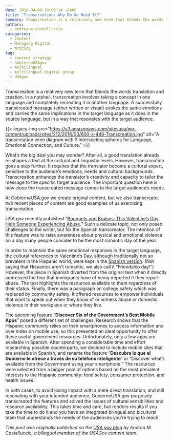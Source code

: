 ```yaml
---
date: 2016-04-08 10:00:14 -0400
title: 'Transcreation: Why Do We Need It?'
summary: Transcreation is a relatively new term that blends the words translation and creation. In a nutshell, transcreation involves taking a concept in one language and completely recreating it in another language. A successfully transcreated message (either written or visual) evokes the same emotions and carries the same implications in the target language as it does
authors:
  - andrea-m-castelluccio
categories:
  - Content
  - Managing Digital
  - Writing
tag:
  - content strategy
  - GobiernoUSAgov
  - multilingual
  - multilingual digital group
  - USAgov
---
```


Transcreation is a relatively new term that blends the words translation and creation. In a nutshell, transcreation involves taking a concept in one language and completely recreating it in another language. A successfully transcreated message (either written or visual) evokes the same emotions and carries the same implications in the target language as it does in the source language, but in a way that resonates with the target audience.

{{< legacy-img src="https://s3.amazonaws.com/sitesusa/wp-content/uploads/sites/212/2016/03/600-x-440-Transcreation.jpg" alt="A transcreation venn diagram with 3 intersecting spheres for Language, Emotional Connection, and Culture." >}}

What’s the big deal you may wonder? After all, a good translation already re-shapes a text at the cultural and linguistic levels. However, transcreation goes a step further. It requires that the translator become a cultural expert, sensitive to the audience&#8217;s emotions, needs and cultural backgrounds. Transcreation enhances the translator’s creativity and capacity to tailor the message to the specific target audience. The important question here is how close the transcreated message comes to the target audience&#8217;s needs.

At GobiernoUSA.gov we create original content, but we also transcreate; two recent pieces of content are good examples of us exercising transcreation.

USA.gov recently published “[Bouquets and Bruises: This Valentine’s Day, Help Someone Experiencing Abuse](https://www.usa.gov/features/bouquets-and-bruises-this-valentines-day%2C-help-someone-experiencing-abuse).” Such a delicate topic, not only posed challenges to the writer, but for the Spanish transcreator. The intention of this feature was to raise awareness about physical and emotional violence on a day many people consider to be the most romantic day of the year.

In order to maintain the same emotional responses in the target language, the cultural references to Valentine’s Day, although traditionally not so prevalent in the Hispanic world, were kept in the [Spanish version](https://gobierno.usa.gov/novedades/rosas-y-espinas-en-este-dia-de-san-valentin-digale-no-al-abuso). (Not saying that Hispanics aren’t romantic, we also call it “Friendship day!&#8221;) However, the piece in Spanish diverted from the original text when it directly addressed the fear that immigrants have of being deported if they report abuse. The text highlights the resources available to them regardless of their status. Finally, there was a paragraph on college safety which was replaced by community safety. It offered resources to empower individuals that want to speak out when they know of or witness abuse or domestic violence in their workplace or where they live.

The upcoming feature “**Discover Six of the Government&#8217;s Best Mobile Apps**” posed a different set of challenges. Research shows that the Hispanic community relies on their smartphones to access information and over index on mobile use, so this presented an ideal opportunity to offer these useful government resources. Unfortunately, only a few apps are available in Spanish. After spending a considerable time and effort researching possible counterparts, we decided to include mobile sites that are available in Spanish, and rename the feature “**Descubra lo que el Gobierno le ofrece a través de su teléfono inteligente**” or “Discover what’s available from the Government using your smartphone.” The resources were selected from a bigger pool of options based on the most prevalent interests to the Hispanic community: food safety, consumer protection, and health issues.

In both cases, to avoid losing impact with a mere direct translation, and still resonating with your intended audience, GobiernoUSA.gov purposely transcreated the features and solved the issues of cultural sensibilities and resource availability. This takes time and care, but renders results if you take the time to do it and you have an integrated bilingual and bicultural team that understands the needs of the audiences you’re trying to reach.

_This post was originally published on the [USA.gov blog](https://blog.usa.gov/) by Andrea M. Castelluccio, a bilingual member of the USAGov content team._